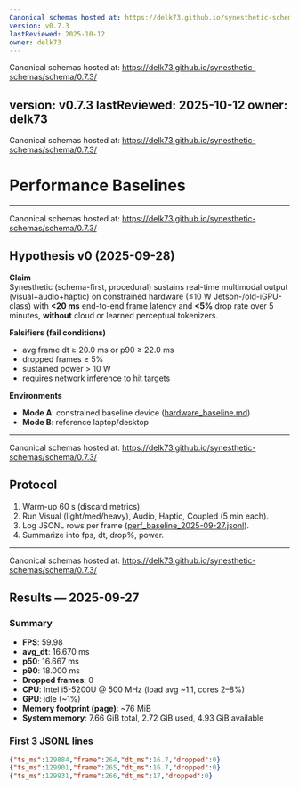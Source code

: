 ```yaml
---
Canonical schemas hosted at: https://delk73.github.io/synesthetic-schemas/schema/0.7.3/
version: v0.7.3
lastReviewed: 2025-10-12
owner: delk73
---
```

Canonical schemas hosted at: https://delk73.github.io/synesthetic-schemas/schema/0.7.3/

version: v0.7.3
lastReviewed: 2025-10-12
owner: delk73
---
Canonical schemas hosted at: https://delk73.github.io/synesthetic-schemas/schema/0.7.3/

# Performance Baselines

---
Canonical schemas hosted at: https://delk73.github.io/synesthetic-schemas/schema/0.7.3/

## Hypothesis v0 (2025-09-28)

**Claim**  
Synesthetic (schema-first, procedural) sustains real-time multimodal output (visual+audio+haptic) on constrained hardware (≤10 W Jetson-/old-iGPU-class) with **<20 ms** end-to-end frame latency and **<5%** drop rate over 5 minutes, **without** cloud or learned perceptual tokenizers.

**Falsifiers (fail conditions)**  
- avg frame dt ≥ 20.0 ms or p90 ≥ 22.0 ms  
- dropped frames ≥ 5%  
- sustained power > 10 W  
- requires network inference to hit targets  

**Environments**  
- **Mode A**: constrained baseline device ([hardware_baseline.md](hardware_baseline.md))  
- **Mode B**: reference laptop/desktop  

---
Canonical schemas hosted at: https://delk73.github.io/synesthetic-schemas/schema/0.7.3/

## Protocol

1. Warm-up 60 s (discard metrics).  
2. Run Visual (light/med/heavy), Audio, Haptic, Coupled (5 min each).  
3. Log JSONL rows per frame ([perf_baseline_2025-09-27.jsonl](perf_baseline_2025-09-27.jsonl)).  
4. Summarize into fps, dt, drop%, power.  

---
Canonical schemas hosted at: https://delk73.github.io/synesthetic-schemas/schema/0.7.3/

## Results — 2025-09-27

### Summary
- **FPS**: 59.98  
- **avg_dt**: 16.670 ms  
- **p50**: 16.667 ms  
- **p90**: 18.000 ms  
- **Dropped frames**: 0  
- **CPU**: Intel i5-5200U @ 500 MHz (load avg ~1.1, cores 2–8%)  
- **GPU**: idle (~1%)  
- **Memory footprint (page)**: ~76 MiB  
- **System memory**: 7.66 GiB total, 2.72 GiB used, 4.93 GiB available  

### First 3 JSONL lines

```json
{"ts_ms":129884,"frame":264,"dt_ms":16.7,"dropped":0}
{"ts_ms":129901,"frame":265,"dt_ms":16.7,"dropped":0}
{"ts_ms":129931,"frame":266,"dt_ms":17,"dropped":0}
